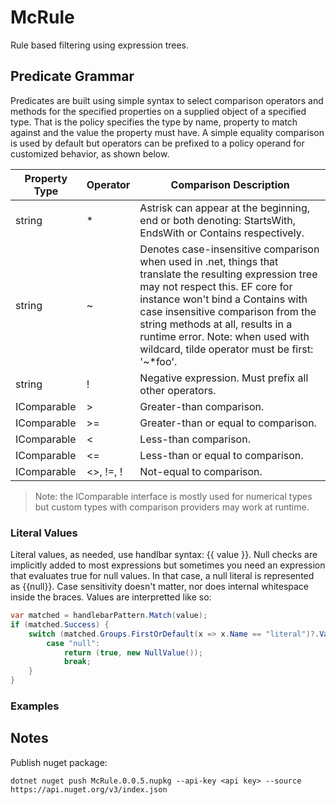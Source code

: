 # McRule
Rule based filtering using expression trees.

## Predicate Grammar
Predicates are built using simple syntax to select comparison operators and methods for the specified properties on a supplied object of a specified type.
That is the policy specifies the type by name, property to match against and the value the property must have. 
A simple equality comparison is used by default but operators can be prefixed to a policy operand for customized behavior, as shown below.

| Property Type | Operator  | Comparison Description                                                                                                                                                                                                                                                                                                                         |
|---------------|-----------|------------------------------------------------------------------------------------------------------------------------------------------------------------------------------------------------------------------------------------------------------------------------------------------------------------------------------------------------|
| string        | *         | Astrisk can appear at the beginning, end or both denoting: StartsWith, EndsWith or Contains respectively.                                                                                                                                                                                                                                      |
| string        | ~         | Denotes case-insensitive comparison when used in .net, things that translate the resulting expression tree may not respect this. EF core for instance won't bind a Contains with case insensitive comparison from the string methods at all, results in a runtime error. Note: when used with wildcard, tilde operator must be first: '~*foo'. |
| string	    | !         | Negative expression. Must prefix all other operators.                                                                                                                                                                                                                                                                                          |
| IComparable   | >         | Greater-than comparison.                                                                                                                                                                                                                                                                                                                       |
| IComparable   | >=        | Greater-than or equal to comparison.                                                                                                                                                                                                                                                                                                           |
| IComparable   | <         | Less-than comparison.                                                                                                                                                                                                                                                                                                                          |
| IComparable   | <=        | Less-than or equal to comparison.                                                                                                                                                                                                                                                                                                              |
| IComparable   | <>, !=, ! | Not-equal to comparison.                                                                                                                                                                                                                                                                                                                      |

> Note: the IComparable interface is mostly used for numerical types but custom types with comparison providers may work at runtime.

### Literal Values
Literal values, as needed, use handlbar syntax: {{ value }}. Null checks are implicitly added to most expressions but sometimes you need an expression that evaluates true for null values. In that case, a null literal is represented as {{null}}.
Case sensitivity doesn't matter, nor does internal whitespace inside the braces. Values are interpretted like so:
```csharp
var matched = handlebarPattern.Match(value);
if (matched.Success) {
    switch (matched.Groups.FirstOrDefault(x => x.Name == "literal")?.Value?.Trim()?.ToLower()) {
        case "null":
            return (true, new NullValue());
            break;
    }
}
```

### Examples


## Notes

Publish nuget package:
```
dotnet nuget push McRule.0.0.5.nupkg --api-key <api key> --source https://api.nuget.org/v3/index.json
```